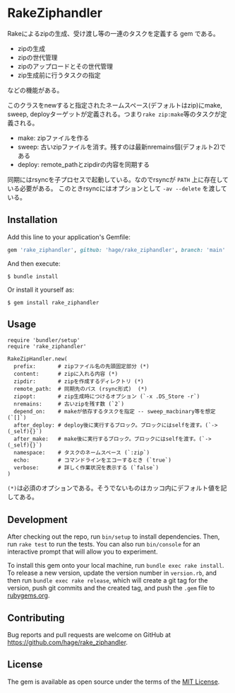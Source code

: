 # RakeZiphandler

Rakeによるzipの生成、受け渡し等の一連のタスクを定義する gem である。

* zipの生成
* zipの世代管理
* zipのアップロードとその世代管理
* zip生成前に行うタスクの指定

などの機能がある。

このクラスをnewすると指定されたネームスペース(デフォルトはzip)にmake, sweep, deployターゲットが定義される。つまり`rake zip:make`等のタスクが定義される。

* make: zipファイルを作る
* sweep: 古いzipファイルを消す。残すのは最新nremains個(デフォルト2)である
* deploy: remote_pathとzipdirの内容を同期する

同期にはrsyncを子プロセスで起動している。なのでrsyncが `PATH` 上に存在している必要がある。
このときrsyncにはオプションとして `-av --delete` を渡している。

## Installation

Add this line to your application's Gemfile:

```ruby
gem 'rake_ziphandler', github: 'hage/rake_ziphandler', branch: 'main'
```

And then execute:

    $ bundle install

Or install it yourself as:

    $ gem install rake_ziphandler

## Usage

```ruby:Rakefile
require 'bundler/setup'
require 'rake_ziphandler'

RakeZipHandler.new(
  prefix:       # zipファイル名の先頭固定部分 (*)
  content:      # zipに入れる内容 (*)
  zipdir:       # zipを作成するディレクトリ (*)
  remote_path:  # 同期先のパス (rsync形式)  (*)
  zipopt:       # zip生成時につけるオプション (`-x .DS_Store -r`)
  nremains:     # 古いzipを残す数 (`2`)
  depend_on:    # makeが依存するタスクを指定 -- sweep_macbinary等を想定 (`[]`)
  after_deploy: # deploy後に実行するブロック。ブロックにはselfを渡す。(`->(_self){}`)
  after_make:   # make後に実行するブロック。ブロックにはselfを渡す。(`->(_self){}`)
  namespace:    # タスクのネームスペース (`:zip`)
  echo:         # コマンドラインをエコーするとき (`true`)
  verbose:      # 詳しく作業状況を表示する (`false`)
)
```
`(*)`は必須のオプションである。そうでないものはカッコ内にデフォルト値を記してある。

## Development

After checking out the repo, run `bin/setup` to install dependencies. Then, run `rake test` to run the tests. You can also run `bin/console` for an interactive prompt that will allow you to experiment.

To install this gem onto your local machine, run `bundle exec rake install`. To release a new version, update the version number in `version.rb`, and then run `bundle exec rake release`, which will create a git tag for the version, push git commits and the created tag, and push the `.gem` file to [rubygems.org](https://rubygems.org).

## Contributing

Bug reports and pull requests are welcome on GitHub at https://github.com/hage/rake_ziphandler.

## License

The gem is available as open source under the terms of the [MIT License](https://opensource.org/licenses/MIT).
